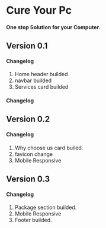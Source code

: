 # Cure Your Pc

#### One stop Solution for your Computer.

## Version 0.1

#### Changelog

1. Home header builded
2. navbar builded
3. Services card builded

#### Changelog

## Version 0.2

#### Changelog

1. Why choose us card builed.
2. favicon change
3. Mobile Responsive

## Version 0.3

#### Changelog

1. Package section builded.
2. Mobile Responsive
3. Footer builded.
